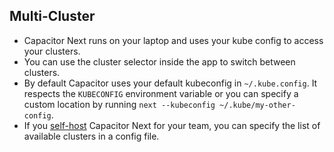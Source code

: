 ## Multi-Cluster

- Capacitor Next runs on your laptop and uses your kube config to access your clusters.
- You can use the cluster selector inside the app to switch between clusters.
- By default Capacitor uses your default kubeconfig in `~/.kube.config`. It respects the `KUBECONFIG` environment variable or you can specify a custom location by running `next --kubeconfig ~/.kube/my-other-config`.
- If you [self-host](#self-host) Capacitor Next for your team, you can specify the list of available clusters in a config file.


